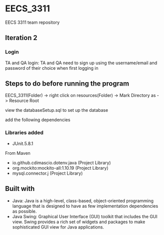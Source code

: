 # EECS_3311
EECS 3311 team repository

## Iteration 2 
### Login
TA and QA login: TA and QA need to sign up using the username/email and password of their choice when first logging in

## Steps to do before running the program
EECS_3311(Folder) -> right click on resources(Folder) -> Mark Directory as -> Resource Root

view the databaseSetup.sql  to set up the database

add the following dependencies
### Libraries added 
- JUnit.5.8.1

From Maven
- io.github.cdimascio.dotenv.java (Project Library)
- org.mockito:mockito-all:1.10.19 (Project Library)
- mysql.connector.j (Project Library)

## Built with

- Java: Java is a high-level, class-based, object-oriented programming language that is designed to have as few implementation dependencies as possible.
- Java Swing: Graphical User Interface (GUI) toolkit that includes the GUI view. Swing provides a rich set of widgets and packages to make sophisticated GUI view for Java applications. 

